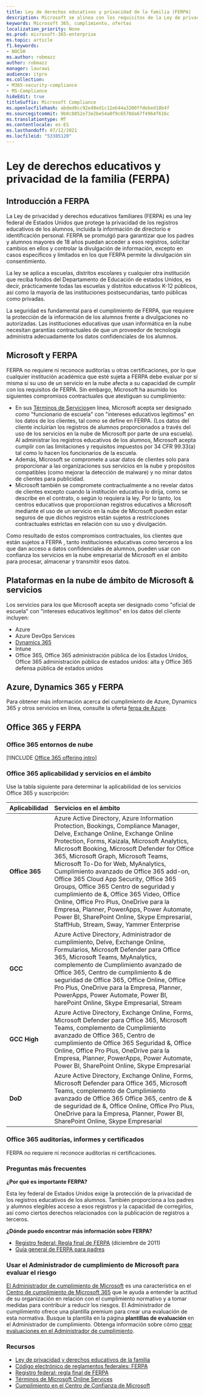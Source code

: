 ```yaml
---
title: Ley de derechos educativos y privacidad de la familia (FERPA)
description: Microsoft se alinea con los requisitos de la Ley de privacidad y derechos educativos de la familia de Estados Unidos.
keywords: Microsoft 365, cumplimiento, ofertas
localization_priority: None
ms.prod: microsoft-365-enterprise
ms.topic: article
f1.keywords:
- NOCSH
ms.author: robmazz
author: robmazz
manager: laurawi
audience: itpro
ms.collection:
- M365-security-compliance
- MS-Compliance
hideEdit: true
titleSuffix: Microsoft Compliance
ms.openlocfilehash: abded0cc92e49ed1c12eb44a3200ffdebed18b4f
ms.sourcegitcommit: 9b0c8852e73e2be54a0f9c6570da67f4964f616c
ms.translationtype: MT
ms.contentlocale: es-ES
ms.lasthandoff: 07/12/2021
ms.locfileid: "53385120"
---
```

# <a name="family-educational-rights-and-privacy-act-ferpa"></a>Ley de derechos educativos y privacidad de la familia (FERPA)

## <a name="ferpa-overview"></a>Introducción a FERPA

La Ley de privacidad y derechos educativos familiares (FERPA) es una ley federal de Estados Unidos que protege la privacidad de los registros educativos de los alumnos, incluida la información de directorio e identificación personal. FERPA se promulgó para garantizar que los padres y alumnos mayores de 18 años puedan acceder a esos registros, solicitar cambios en ellos y controlar la divulgación de información, excepto en casos específicos y limitados en los que FERPA permite la divulgación sin consentimiento.

La ley se aplica a escuelas, distritos escolares y cualquier otra institución que reciba fondos del Departamento de Educación de estados Unidos, es decir, prácticamente todas las escuelas y distritos educativos K-12 públicos, así como la mayoría de las instituciones postsecundarias, tanto públicas como privadas.

La seguridad es fundamental para el cumplimiento de FERPA, que requiere la protección de la información de los alumnos frente a divulgaciones no autorizadas. Las instituciones educativas que usan informática en la nube necesitan garantías contractuales de que un proveedor de tecnología administra adecuadamente los datos confidenciales de los alumnos.

## <a name="microsoft-and-ferpa"></a>Microsoft y FERPA

FERPA no requiere ni reconoce auditorías u otras certificaciones, por lo que cualquier institución académica que esté sujeta a FERPA debe evaluar por sí misma si su uso de un servicio en la nube afecta a su capacidad de cumplir con los requisitos de FERPA. Sin embargo, Microsoft ha asumido los siguientes compromisos contractuales que atestiguan su cumplimiento:

- En sus [Términos de Servicios](https://aka.ms/Online-Services-Terms)en línea, Microsoft acepta ser designado como "funcionario de escuela" con "intereses educativos legítimos" en los datos de los clientes, tal como se define en FERPA. (Los datos del cliente incluirían los registros de alumnos proporcionados a través del uso de los servicios en la nube de Microsoft por parte de una escuela). Al administrar los registros educativos de los alumnos, Microsoft acepta cumplir con las limitaciones y requisitos impuestos por 34 CFR 99.33(a) tal como lo hacen los funcionarios de la escuela.
- Además, Microsoft se compromete a usar datos de clientes solo para proporcionar a las organizaciones sus servicios en la nube y propósitos compatibles (como mejorar la detección de malware) y no minar datos de clientes para publicidad.
- Microsoft también se compromete contractualmente a no revelar datos de clientes excepto cuando la institución educativa lo dirija, como se describe en el contrato, o según lo requiera la ley. Por lo tanto, los centros educativos que proporcionan registros educativos a Microsoft mediante el uso de un servicio en la nube de Microsoft pueden estar seguros de que dichos registros están sujetos a restricciones contractuales estrictas en relación con su uso y divulgación.

Como resultado de estos compromisos contractuales, los clientes que están sujetos a FERPA , tanto instituciones educativas como terceros a los que dan acceso a datos confidenciales de alumnos, pueden usar con confianza los servicios en la nube empresarial de Microsoft en el ámbito para procesar, almacenar y transmitir esos datos.

## <a name="microsoft-in-scope-cloud-platforms--services"></a>Plataformas en la nube de ámbito de Microsoft & servicios

Los servicios para los que Microsoft acepta ser designado como "oficial de escuela" con "intereses educativos legítimos" en los datos del cliente incluyen:

- Azure
- Azure DevOps Services
- [Dynamics 365](https://aka.ms/d365-compliance-list)
- Intune
- Office 365, Office 365 administración pública de los Estados Unidos, Office 365 administración pública de estados unidos: alta y Office 365 defensa pública de estados unidos

## <a name="azure-dynamics-365-and-ferpa"></a>Azure, Dynamics 365 y FERPA

Para obtener más información acerca del cumplimiento de Azure, Dynamics 365 y otros servicios en línea, consulte la oferta [ferpa de Azure](/azure/compliance/offerings/offering-ferpa).

## <a name="office-365-and-ferpa"></a>Office 365 y FERPA

### <a name="office-365-cloud-environments"></a>Office 365 entornos de nube

[!INCLUDE [Office 365 offering intro](../includes/o365-offering-introduction.md)]

### <a name="office-365-applicability-and-in-scope-services"></a>Office 365 aplicabilidad y servicios en el ámbito

Use la tabla siguiente para determinar la aplicabilidad de los servicios Office 365 y suscripción:

| **Aplicabilidad** | **Servicios en el ámbito** |
|:------------------|:----------------------|
| **Office 365** | Azure Active Directory, Azure Information Protection, Bookings, Compliance Manager, Delve, Exchange Online, Exchange Online Protection, Forms, Kaizala, Microsoft Analytics, Microsoft Booking, Microsoft Defender for Office 365, Microsoft Graph, Microsoft Teams, Microsoft To-Do for Web, MyAnalytics, Cumplimiento avanzado de Office 365 add-on, Office 365 Cloud App Security, Office 365 Groups, Office 365 Centro de seguridad y cumplimiento de &, Office 365 Video, Office Online, Office Pro Plus, OneDrive para la Empresa, Planner, PowerApps, Power Automate, Power BI, SharePoint Online, Skype Empresarial, StaffHub, Stream, Sway, Yammer Enterprise |
| **GCC** | Azure Active Directory, Administrador de cumplimiento, Delve, Exchange Online, Formularios, Microsoft Defender para Office 365, Microsoft Teams, MyAnalytics, complemento de Cumplimiento avanzado de Office 365, Centro de cumplimiento & de seguridad de Office 365, Office Online, Office Pro Plus, OneDrive para la Empresa, Planner, PowerApps, Power Automate, Power BI, harePoint Online, Skype Empresarial, Stream |
| **GCC High** | Azure Active Directory, Exchange Online, Forms, Microsoft Defender para Office 365, Microsoft Teams, complemento de Cumplimiento avanzado de Office 365, Centro de cumplimiento de Office 365 Seguridad &, Office Online, Office Pro Plus, OneDrive para la Empresa, Planner, PowerApps, Power Automate, Power BI, SharePoint Online, Skype Empresarial |
| **DoD** | Azure Active Directory, Exchange Online, Forms, Microsoft Defender para Office 365, Microsoft Teams, complemento de Cumplimiento avanzado de Office 365 Office 365, centro de & de seguridad de &, Office Online, Office Pro Plus, OneDrive para la Empresa, Planner, Power BI, SharePoint Online, Skype Empresarial |

### <a name="office-365-audits-reports-and-certificates"></a>Office 365 auditorías, informes y certificados

FERPA no requiere ni reconoce auditorías ni certificaciones.

### <a name="frequently-asked-questions"></a>Preguntas más frecuentes

**¿Por qué es importante FERPA?**

Esta ley federal de Estados Unidos exige la protección de la privacidad de los registros educativos de los alumnos. También proporciona a los padres y alumnos elegibles acceso a esos registros y la capacidad de corregirlos, así como ciertos derechos relacionados con la publicación de registros a terceros.

**¿Dónde puedo encontrar más información sobre FERPA?**

- [Registro federal: Regla final de FERPA](https://aka.ms/ferpa-reg) (diciembre de 2011)
- [Guía general de FERPA para padres](https://www2.ed.gov/policy/gen/guid/fpco/ferpa/parents.html)

### <a name="use-microsoft-compliance-manager-to-assess-your-risk"></a>Usar el Administrador de cumplimiento de Microsoft para evaluar el riesgo

[El Administrador de cumplimiento de Microsoft](/microsoft-365/compliance/compliance-manager) es una característica en el [Centro de cumplimiento de Microsoft 365](/microsoft-365/compliance/microsoft-365-compliance-center) que le ayuda a entender la actitud de su organización en relación con el cumplimiento normativo y a tomar medidas para contribuir a reducir los riesgos. El Administrador de cumplimiento ofrece una plantilla premium para crear una evaluación de esta normativa. Busque la plantilla en la página **plantillas de evaluación** en el Administrador de cumplimiento. Obtenga información sobre cómo [crear evaluaciones en el Administrador de cumplimiento](/microsoft-365/compliance/compliance-manager-assessments).

### <a name="resources"></a>Recursos

- [Ley de privacidad y derechos educativos de la familia](https://www.ed.gov/policy/gen/guid/fpco/ferpa/index.html)
- [Código electrónico de reglamentos federales: FERPA](https://aka.ms/FERPA-GPO)
- [Registro federal: regla final de FERPA](https://aka.ms/ferpa-reg)
- [Términos de Microsoft Online Services](https://aka.ms/Online-Services-Terms)
- [Cumplimiento en el Centro de Confianza de Microsoft](https://www.microsoft.com/trust-center/compliance/compliance-overview)
